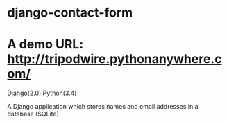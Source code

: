 # django-contact-form


# A demo URL: http://tripodwire.pythonanywhere.com/



Django(2.0)
Python(3.4)

A Django application which stores names and email addresses in a database (SQLite)


